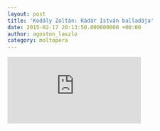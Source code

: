```yaml
---
layout: post
title: 'Kodály Zoltán: Kádár István balladája'
date: 2015-02-17 20:13:50.000000000 +00:00
author: agoston_laszlo
category: moltopera
---
```


<iframe src="https://www.youtube.com/embed/WHDMRjaLDkY" frameborder="0" allowfullscreen="allowfullscreen"></iframe>
